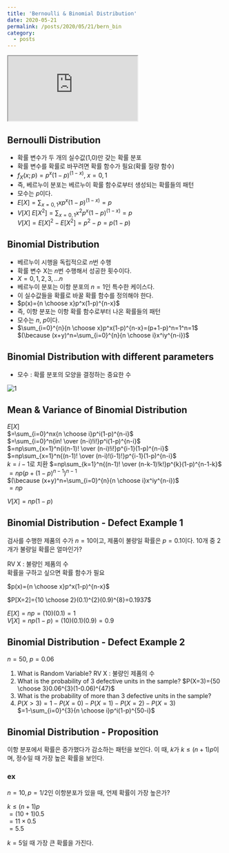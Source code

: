 ```yaml
---
title: 'Bernoulli & Binomial Distribution'
date: 2020-05-21
permalink: /posts/2020/05/21/bern_bin
category:
  - posts
---
```


<iframe src="https://www.youtube.com/embed/fP_udxUJez8"> </iframe>  

## Bernoulli Distribution
- 확률 변수가 두 개의 실수값(1,0)만 갖는 확률 분포
- 확률 변수를 확률로 바꾸려면 확률 함수가 필요(확률 질량 함수)
- $f_X(x;p)=p^x(1-p)^{(1-x)},\; x=0,1$
- 즉, 베르누이 분포는 베르누이 확률 함수로부터 생성되는 확률들의 패턴
- 모수는 $p$이다.
- $E[X]=\sum_{x=0,1} xp^x(1-p)^{(1-x)}=p$
- $V[X]$
$E[X^2]=\sum_{x=0,1} x^2p^x(1-p)^{(1-x)}=p$  
$V[X]=E[X]^2-E[X^2]=p^2-p=p(1-p)$  

## Binomial Distribution
- 베르누이 시행을 독립적으로 $n$번 수행
- 확률 변수 X는 $n$번 수행해서 성공한 횟수이다.
- $X=0,1,2,3,...n$
- 베르누이 분포는 이항 분포의 $n=1$인 특수한 케이스다.
- 이 실수값들을 확률로 바꿀 확률 함수를 정의해야 한다.
- $p(x)={n \choose x}p^x(1-p)^{n-x}$
- 즉, 이항 분포는 이항 확률 함수로부터 나온 확률들의 패턴
- 모수는 $n$, $p$이다.
- $\sum_{i=0}^{n}{n \choose x}p^x(1-p)^{n-x}=(p+1-p)^n=1^n=1$
$(\because (x+y)^n=\sum_{i=0}^{n}{n \choose i}x^iy^{n-i})$  

## Binomial Distribution with different parameters
- 모수 : 확률 분포의 모양을 결정하는 중요한 수

![1](https://user-images.githubusercontent.com/26649034/82673486-e92ade80-9c7c-11ea-80c2-783030e73242.png)

## Mean & Variance of Binomial Distribution
$E[X]$  
$=\sum_{i=0}^nx{n \choose i}p^i(1-p)^{n-i}$  
$=\sum_{i=0}^n{in! \over (n-i)!i!}p^i(1-p)^{n-i}$  
$=np\sum_{x=1}^n{i(n-1)! \over (n-i)!i!}p^{i-1}(1-p)^{n-i}$
$=np\sum_{x=1}^n{(n-1)! \over (n-i)!(i-1)!}p^{i-1}(1-p)^{n-i}$  
$k=i-1$로 치환
$=np\sum_{k=1}^n{(n-1)! \over (n-k-1)!k!}p^{k}(1-p)^{n-1-k}$  
$=np(p+(1-p)^{n-1})^{n-1}$  
$(\because (x+y)^n=\sum_{i=0}^{n}{n \choose i}x^iy^{n-i})$  
$=np$  

$V[X]=np(1-p)$

## Binomial Distribution - Defect Example 1
검사를 수행한 제품의 수가 $n=10$이고, 제품이 불량일 확률은 $p=0.1$이다. 10개 중 2개가 불량일 확률은 얼마인가?

RV X : 불량인 제품의 수  
확률을 구하고 싶으면 확률 함수가 필요  

$p(x)={n \choose x}p^x(1-p)^{n-x}$  

$P[X=2]={10 \choose 2}(0.1)^{2}(0.9)^{8}=0.1937$  

$E[X]=np=(10)(0.1)=1$  
$V[X]=np(1-p)=(10)(0.1)(0.9)=0.9$  

## Binomial Distribution - Defect Example 2
$n=50$, $p=0.06$  
1. What is Random Variable?
RV X : 불량인 제품의 수
2. What is the probability of 3 defective units in the sample?
$P(X=3)={50 \choose 3}0.06^{3}(1-0.06)^{47}$
3. What is the probability of more than 3 defective units in the sample?
4. $P(X>3)=1-P(X=0)-P(X=1)-P(X=2)-P(X=3)$  
$=1-\sum_{i=0}^{3}{n \choose i}p^i(1-p)^{50-i}$  

## Binomial Distribution - Proposition
이항 분포에서 확률은 증가했다가 감소하는 패턴을 보인다. 이 때, $k$가 $k\le(n+1)p$이며, 정수일 때 가장 높은 확률을 보인다.

### ex
$n=10, p=1/2$인 이항분포가 있을 때, 언제 확률이 가장 높은가?

$k\le (n+1)p$  
$=(10+1)0.5$  
$=11\times 0.5$  
$=5.5$  

$k=5$일 때 가장 큰 확률을 가진다.
